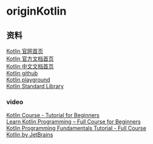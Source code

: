 # originKotlin

## 资料
[Kotlin 官网首页][5]  
[Kotlin 官方文档首页][1]  
[Kotlin 中文文档首页][6]  
[Kotlin github][7]  
[Kotlin playground][8]  
[Kotlin Standard Library][9]  

### video
[Kotlin Course - Tutorial for Beginners][2]  
[Learn Kotlin Programming – Full Course for Beginners][3]  
[Kotlin Programming Fundamentals Tutorial - Full Course][4]  
[Kotlin by JetBrains][10]  


[1]: https://kotlinlang.org/docs/home.html
[2]: https://www.youtube.com/watch?v=F9UC9DY-vIU
[3]: https://www.youtube.com/watch?v=EExSSotojVI
[4]: https://www.youtube.com/watch?v=AeC4G-H-MQA
[5]: https://kotlinlang.org/
[6]: https://www.kotlincn.net/docs/reference/
[7]: https://github.com/JetBrains/kotlin
[8]: https://play.kotlinlang.org/
[9]: https://kotlinlang.org/api/latest/jvm/stdlib/
[10]: https://www.youtube.com/@Kotlin/videos
